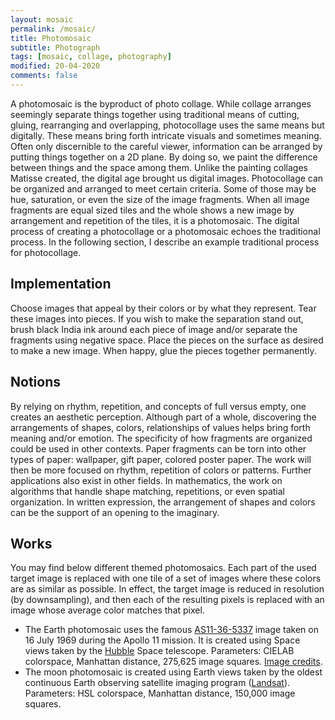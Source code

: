 ```yaml
---
layout: mosaic
permalink: /mosaic/
title: Photomosaic
subtitle: Photograph
tags: [mosaic, collage, photography]
modified: 20-04-2020
comments: false
---
```


A photomosaic is the byproduct of photo collage.
While collage arranges seemingly separate things together using traditional means of cutting, gluing, rearranging and overlapping, photocollage uses the same means but digitally.
These means bring forth intricate visuals and sometimes meaning.
Often only discernible to the careful viewer, information can be arranged by putting things together on a 2D plane. By doing so, we paint the difference between things and the space among them.
Unlike the painting collages Matisse created, the digital age brought us digital images.
Photocollage can be organized and arranged to meet certain criteria. Some of those may be hue, saturation, or even the size of the image fragments.
When all image fragments are equal sized tiles and the whole shows a new image by arrangement and repetition of the tiles, it is a photomosaic.
The digital process of creating a photocollage or a photomosaic echoes the traditional process.
In the following section, I describe an example traditional process for photocollage.


## Implementation
Choose images that appeal by their colors or by what they represent. Tear these images into pieces.
If you wish to make the separation stand out, brush black India ink around each piece of image and/or separate the fragments using negative space. Place the pieces on the surface as desired to make a new image. When happy, glue the pieces together permanently.


## Notions
By relying on rhythm, repetition, and concepts of full versus empty, one creates an aesthetic perception.
Although part of a whole, discovering the arrangements of shapes, colors, relationships of values helps bring forth meaning and/or emotion.
The specificity of how fragments are organized could be used in other contexts.
Paper fragments can be torn into other types of paper: wallpaper, gift paper, colored poster paper.
The work will then be more focused on rhythm, repetition of colors or patterns.
Further applications also exist in other fields.
In mathematics, the work on algorithms that handle shape matching, repetitions, or even spatial organization.
In written expression, the arrangement of shapes and colors can be the support of an opening to the imaginary.

## Works
You may find below different themed photomosaics.
Each part of the used target image is replaced with one tile of a set of images where these colors are as similar as possible.
In effect, the target image is reduced in resolution (by downsampling), and then each of the resulting pixels is replaced with an image whose average color matches that pixel.
- The Earth photomosaic uses the famous [AS11-36-5337](https://spaceflight.nasa.gov/gallery/images/apollo/apollo11/html/as11-36-5337.html) image taken on 16 July 1969 during the Apollo 11 mission. It is created using Space views taken by the [Hubble](https://www.nasa.gov/mission_pages/hubble/) Space telescope. Parameters: CIELAB colorspace, Manhattan distance, 275,625 image squares. [Image credits](/earth/).
- The moon photomosaic is created using Earth views taken by the oldest continuous Earth observing satellite imaging program ([Landsat](https://en.wikipedia.org/wiki/Landsat_program)). Parameters: HSL colorspace, Manhattan distance, 150,000 image squares.

